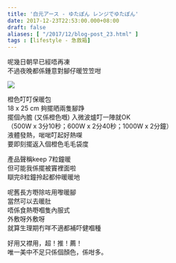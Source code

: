 ```yaml
---
title: '白元アース - ゆたぽん レンジでゆたぽん'
date: 2017-12-23T22:53:00.000+08:00
draft: false
aliases: [ "/2017/12/blog-post_23.html" ]
tags : [lifestyle - 急救箱]
---
```


呢幾日朝早已經唔再凍  
不過夜晚都係鍾意對腳仔暖笠笠咁  

![](/images/hakugencusion.jpg)

橙色叮叮保暖包  
18 x 25 cm 夠擺晒兩隻腳踭  
擺個內膽 (又係橙色嘅) 入微波爐叮一陣就OK  
（500W x 3分10秒；600W x 2分40秒；1000W x 2分鐘）  
液體發熱，啱啱叮起好熱㗎  
要即刻擺返入個橙色毛毛袋度  
  
產品聲稱keep 7粒鐘暖  
但可能我係擺被竇裡面啦  
瞓完8粒鐘拎起都仲暖暖地  
  
呢舊長方嘢除咗用嚟暖腳  
當然可以去暖肚  
唔係食熱嘢嗰隻內服式  
外敷呀外敷呀  
就算生理期冇咩不適都補吓健嗰種  
  
好用又襟用，超！推！薦！  
唯一美中不足只係個顏色，係咁多。

